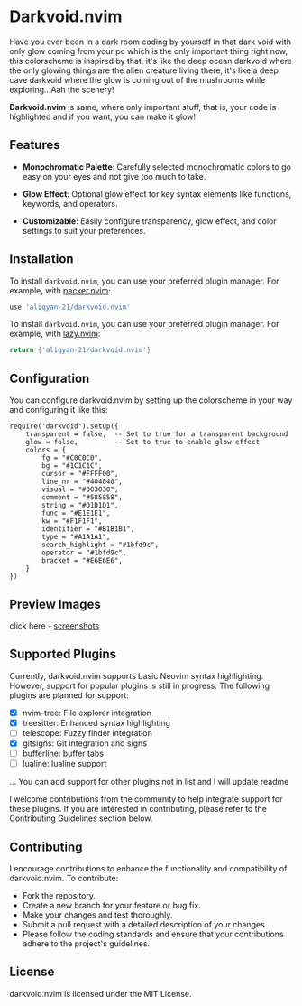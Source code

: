 # Darkvoid.nvim

Have you ever been in a dark room coding by yourself in that dark void with only glow coming from your pc which is the 
only important thing right now, this colorscheme is inspired by that, it's like the deep ocean darkvoid where the only glowing things 
are the alien creature living there, it's like a deep cave darkvoid where the glow is coming 
out of the mushrooms while exploring...Aah the scenery!

**Darkvoid.nvim** is same, where only important stuff, that is, your code is highlighted and if you want, you can make it glow!

## Features

- **Monochromatic Palette**: Carefully selected monochromatic colors to go easy on your eyes and not give too much to take.

- **Glow Effect**: Optional glow effect for key syntax elements like functions, keywords, and operators.

- **Customizable**: Easily configure transparency, glow effect, and color settings to suit your preferences.

## Installation

To install `darkvoid.nvim`, you can use your preferred plugin manager. For example, with [packer.nvim](https://github.com/wbthomason/packer.nvim):

```lua
use 'aliqyan-21/darkvoid.nvim'
```


To install `darkvoid.nvim`, you can use your preferred plugin manager. For example, with [lazy.nvim](https://github.com/folke/lazy.nvim):

```lua
return {'aliqyan-21/darkvoid.nvim'}
```

## Configuration
You can configure darkvoid.nvim by setting up the colorscheme in your way and configuring it like this:

```
require('darkvoid').setup({
    transparent = false,  -- Set to true for a transparent background
    glow = false,         -- Set to true to enable glow effect
    colors = {
        fg = "#C0C0C0",
        bg = "#1C1C1C",
        cursor = "#FFFF00",
        line_nr = "#404040",
        visual = "#303030",
        comment = "#585858",
        string = "#D1D1D1",
        func = "#E1E1E1",
        kw = "#F1F1F1",
        identifier = "#B1B1B1",
        type = "#A1A1A1",
        search_highlight = "#1bfd9c",
        operator = "#1bfd9c",
        bracket = "#E6E6E6",
    }
})
```

## Preview Images
click here - [screenshots](preview/preview.md) 

## Supported Plugins
Currently, darkvoid.nvim supports basic Neovim syntax highlighting. However, support for popular plugins is still in progress. The following plugins are planned for support:

- [x] nvim-tree: File explorer integration
- [x] treesitter: Enhanced syntax highlighting
- [ ] telescope: Fuzzy finder integration
- [x] gitsigns: Git integration and signs
- [ ] bufferline: buffer tabs
- [ ] lualine: lualine support

... You can add support for other plugins not in list and I will update readme

I welcome contributions from the community to help integrate support for these plugins. If you are interested in contributing, please refer to the Contributing Guidelines section below.

## Contributing

I encourage contributions to enhance the functionality and compatibility of darkvoid.nvim. To contribute:

- Fork the repository.
- Create a new branch for your feature or bug fix.
- Make your changes and test thoroughly.
- Submit a pull request with a detailed description of your changes.
- Please follow the coding standards and ensure that your contributions adhere to the project's guidelines.

## License

darkvoid.nvim is licensed under the MIT License.
